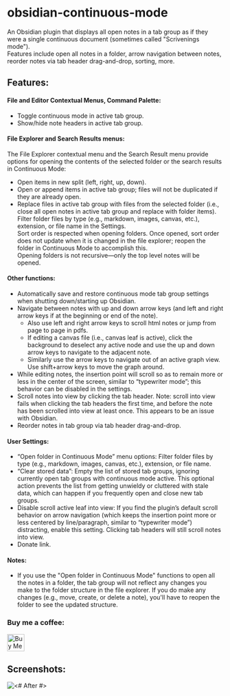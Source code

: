 # obsidian-continuous-mode

An Obsidian plugin that displays all open notes in a tab group as if they were a single continuous document (sometimes called "Scrivenings mode").  
Features include open all notes in a folder, arrow navigation between notes, reorder notes via tab header drag-and-drop, sorting, more.

## Features:  

#### File and Editor Contextual Menus, Command Palette:  
- Toggle continuous mode in active tab group.  
- Show/hide note headers in active tab group.  

#### File Explorer and Search Results menus:
The File Explorer contextual menu and the Search Result menu provide options for opening the contents of the selected folder or the search results in Continuous Mode:  
- Open items in new split (left, right, up, down).  
- Open or append items in active tab group; files will not be duplicated if they are already open.  
- Replace files in active tab group with files from the selected folder (i.e., close all open notes in active tab group and replace with folder items).  
Filter folder files by type (e.g., markdown, images, canvas, etc.), extension, or file name in the Settings.  
Sort order is respected when opening folders. Once opened, sort order does not update when it is changed in the file explorer; reopen the folder in Continuous Mode to accomplish this.  
Opening folders is not recursive—only the top level notes will be opened.  
 
#### Other functions:  
- Automatically save and restore continuous mode tab group settings when shutting down/starting up Obsidian.  
- Navigate between notes with up and down arrow keys (and left and right arrow keys if at the beginning or end of the note).  
   - Also use left and right arrow keys to scroll html notes or jump from page to page in pdfs.  
   - If editing a canvas file (i.e., canvas leaf is active), click the background to deselect any active node and use the up and down arrow keys to navigate to the adjacent note.  
   - Similarly use the arrow keys to navigate out of an active graph view. Use shift+arrow keys to move the graph around.   
- While editing notes, the insertion point will scroll so as to remain more or less in the center of the screen, similar to “typewriter mode”; this behavior can be disabled in the settings.  
- Scroll notes into view by clicking the tab header. Note: scroll into view fails when clicking the tab headers the first time, and before the note has been scrolled into view at least once. This appears to be an issue with Obsidian.  
- Reorder notes in tab group via tab header drag-and-drop.  
 
#### User Settings:
- “Open folder in Continuous Mode” menu options: Filter folder files by type (e.g., markdown, images, canvas, etc.), extension, or file name.  
- “Clear stored data”: Empty the list of stored tab groups, ignoring currently open tab groups with continuous mode active. This optional action prevents the list from getting unwieldy or cluttered with stale data, which can happen if you frequently open and close new tab groups.
- Disable scroll active leaf into view: If you find the plugin’s default scroll behavior on arrow navigation (which keeps the insertion point more or less centered by line/paragraph, similar to “typewriter mode”) distracting, enable this setting. Clicking tab headers will still scroll notes into view.
- Donate link.
 
#### Notes:
 - If you use the "Open folder in Continuous Mode" functions to open all the notes in a folder, the tab group will not reflect any changes you make to the folder structure in the file explorer. If you do make any changes (e.g., move, create, or delete a note), you'll have to reopen the folder to see the updated structure.

### Buy me a coffee:

<a href="https://www.buymeacoffee.com/fiLtliTFxQ" target="_blank"><img src="https://cdn.buymeacoffee.com/buttons/v2/default-yellow.png" alt="Buy Me A Coffee" style="height: 40px !important;" ></a>

## Screenshots:

![<# After #>](assets/after.gif "after.gif")


